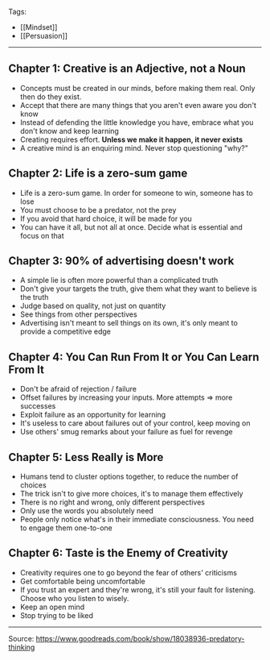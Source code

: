 Tags:
- [[Mindset]]
- [[Persuasion]]
---
## Chapter 1: Creative is an Adjective, not a Noun

- Concepts must be created in our minds, before making them real. Only then do they exist.
- Accept that there are many things that you aren't even aware you don't know
- Instead of defending the little knowledge you have, embrace what you don't know and keep learning
- Creating requires effort. **Unless we make it happen, it never exists**
- A creative mind is an enquiring mind. Never stop questioning "why?"

## Chapter 2: Life is a zero-sum game
- Life is a zero-sum game. In order for someone to win, someone has to lose
- You must choose to be a predator, not the prey
- If you avoid that hard choice, it will be made for you
- You can have it all, but not all at once. Decide what is essential and focus on that

## Chapter 3: 90% of advertising doesn't work
- A simple lie is often more powerful than a complicated truth
- Don't give your targets the truth, give them what they want to believe is the truth
- Judge based on quality, not just on quantity
- See things from other perspectives
- Advertising isn't meant to sell things on its own, it's only meant to provide a competitive edge

## Chapter 4: You Can Run From It or You Can Learn From It
- Don't be afraid of rejection / failure
- Offset failures by increasing your inputs. More attempts => more successes
- Exploit failure as an opportunity for learning
- It's useless to care about failures out of your control, keep moving on 
- Use others' smug remarks about your failure as fuel for revenge

## Chapter 5: Less Really is More
- Humans tend to cluster options together, to reduce the number of choices
- The trick isn't to give more choices, it's to manage them effectively
- There is no right and wrong, only different perspectives
- Only use the words you absolutely need
- People only notice what's in their immediate consciousness. You need to engage them one-to-one

## Chapter 6: Taste is the Enemy of Creativity
- Creativity requires one to go beyond the fear of others' criticisms
- Get comfortable being uncomfortable
- If you trust an expert and they're wrong, it's still your fault for listening. Choose who you listen to wisely.
- Keep an open mind
- Stop trying to be liked

---
Source: https://www.goodreads.com/book/show/18038936-predatory-thinking
